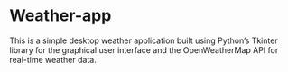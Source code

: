 # Weather-app
This is a simple desktop weather application built using Python’s Tkinter library for the graphical user interface and the OpenWeatherMap API for real-time weather data.
